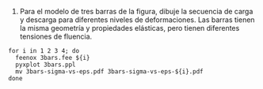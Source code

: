 1. Para el modelo de tres barras de la figura, dibuje la secuencia de carga y descarga para
diferentes niveles de deformaciones. Las barras tienen la misma geometría y propiedades
elásticas, pero tienen diferentes tensiones de fluencia.


```
for i in 1 2 3 4; do
  feenox 3bars.fee ${i}
  pyxplot 3bars.ppl
  mv 3bars-sigma-vs-eps.pdf 3bars-sigma-vs-eps-${i}.pdf 
done  
```
